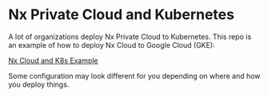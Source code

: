 # Nx Private Cloud and Kubernetes

A lot of organizations deploy Nx Private Cloud to Kubernetes. This repo is an example of how to deploy Nx Cloud to Google Cloud (GKE):

[Nx Cloud and K8s Example](https://github.com/nrwl/nxcloud-k8s)

Some configuration may look different for you depending on where and how you deploy things.
